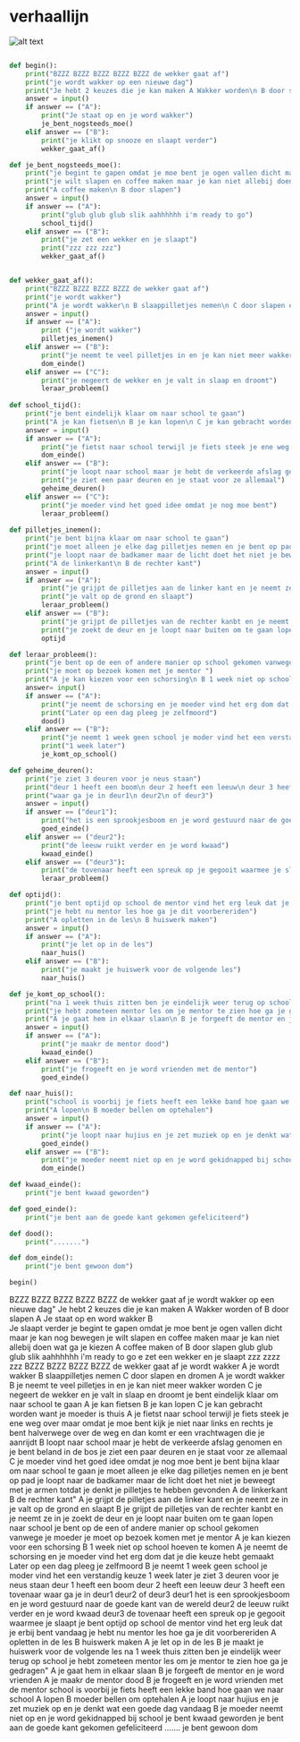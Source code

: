 # verhaallijn
![alt text](https://github.com/callumandringa/helloyou/blob/main/Untitled.jpg)

```python

def begin():
    print("BZZZ BZZZ BZZZ BZZZ BZZZ de wekker gaat af")
    print("je wordt wakker op een nieuwe dag")
    print("Je hebt 2 keuzes die je kan maken A Wakker worden\n B door slapen")
    answer = input()
    if answer == ("A"):
        print("Je staat op en je word wakker")
        je_bent_nogsteeds_moe()
    elif answer == ("B"):
        print("je klikt op snooze en slaapt verder")
        wekker_gaat_af()

def je_bent_nogsteeds_moe():
    print("je begint te gapen omdat je moe bent je ogen vallen dicht maar je kan nog bewegen")
    print("je wilt slapen en coffee maken maar je kan niet allebij doen wat ga je kiezen")
    print("A coffee maken\n B door slapen")
    answer = input()
    if answer == ("A"):
        print("glub glub glub slik aahhhhhh i'm ready to go")
        school_tijd()
    elif answer == ("B"):
        print("je zet een wekker en je slaapt")
        print("zzz zzz zzz")
        wekker_gaat_af()


def wekker_gaat_af():
    print("BZZZ BZZZ BZZZ BZZZ de wekker gaat af")
    print("je wordt wakker")
    print("A je wordt wakker\n B slaappilletjes nemen\n C door slapen en dromen")
    answer = input()
    if answer == ("A"):
        print ("je wordt wakker")
        pilletjes_inemen()
    elif answer == ("B"):
        print("je neemt te veel pilletjes in en je kan niet meer wakker worden")
        dom_einde()
    elif answer == ("C"):
        print("je negeert de wekker en je valt in slaap en droomt")
        leraar_probleem()
    
def school_tijd():
    print("je bent eindelijk klaar om naar school te gaan")
    print("A je kan fietsen\n B je kan lopen\n C je kan gebracht worden want je moeder is thuis")
    answer = input()
    if answer == ("A"):
        print("je fietst naar school terwijl je fiets steek je ene weg over maar omdat je moe bent kijk je niet naar links en rechts je bent halverwege over de weg en dan komt er een vrachtwagen die je aanrijdt")
        dom_einde()
    elif answer == ("B"):
        print("je loopt naar school maar je hebt de verkeerde afslag genomen en je bent beland in de bos")
        print("je ziet een paar deuren en je staat voor ze allemaal")
        geheime_deuren()
    elif answer == ("C"):
        print("je moeder vind het goed idee omdat je nog moe bent")
        leraar_probleem()
    
def pilletjes_inemen():
    print("je bent bijna klaar om naar school te gaan")
    print("je moet alleen je elke dag pilletjes nemen en je bent op pad")
    print("je loopt naar de badkamer maar de licht doet het niet je beweegt met je armen totdat je denkt je pilletjes te hebben gevonden")
    print("A de linkerkant\n B de rechter kant")
    answer = input()
    if answer == ("A"):
        print("je grijpt de pilletjes aan de linker kant en je neemt ze in")
        print("je valt op de grond en slaapt")
        leraar_probleem()
    elif answer == ("B"):
        print("je grijpt de pilletjes van de rechter kanbt en je neemt ze in")
        print("je zoekt de deur en je loopt naar buiten om te gaan lopen naar school")
        optijd

def leraar_probleem():
    print("je bent op de een of andere manier op school gekomen vanwege je moeder")
    print("je moet op bezoek komen met je mentor ")
    print("A je kan kiezen voor een schorsing\n B 1 week niet op school hoeven te komen")
    answer= input()
    if answer == ("A"):
        print("je neemt de schorsing en je moeder vind het erg dom dat je die keuze hebt gemaakt")
        print("Later op een dag pleeg je zelfmoord")
        dood()
    elif answer == ("B"):
        print("je neemt 1 week geen school je moder vind het een verstandig keuze")
        print("1 week later")
        je_komt_op_school()

def geheime_deuren():
    print("je ziet 3 deuren voor je neus staan")
    print("deur 1 heeft een boom\n deur 2 heeft een leeuw\n deur 3 heeft een tovenaar")
    print("waar ga je in deur1\n deur2\n of deur3")
    answer = input()
    if answer == ("deur1"):
        print("het is een sprookjesboom en je word gestuurd naar de goede kant van de wereld")
        goed_einde()
    elif answer == ("deur2"):
        print("de leeuw ruikt verder en je word kwaad")
        kwaad_einde()
    elif answer == ("deur3"):
        print("de tovenaar heeft een spreuk op je gegooit waarmee je slaapt")
        leraar_probleem()

def optijd():
    print("je bent optijd op school de mentor vind het erg leuk dat je erbij bent vandaag")
    print("je hebt nu mentor les hoe ga je dit voorbereriden")
    print("A opletten in de les\n B huiswerk maken")
    answer = input()
    if answer == ("A"):
        print("je let op in de les")
        naar_huis()
    elif answer == ("B"):
        print("je maakt je huiswerk voor de volgende les")
        naar_huis()

def je_komt_op_school():
    print("na 1 week thuis zitten ben je eindelijk weer terug op school")
    print("je hebt zometeen mentor les om je mentor te zien hoe ga je gedragen")
    print("A je gaat hem in elkaar slaan\n B je forgeeft de mentor en je word vrienden")
    answer = input()
    if answer == ("A"):
        print("je maakr de mentor dood")
        kwaad_einde()
    elif answer == ("B"):
        print("je frogeeft en je word vrienden met de mentor")
        goed_einde()

def naar_huis():
    print("school is voorbij je fiets heeft een lekke band hoe gaan we naar school")
    print("A lopen\n B moeder bellen om optehalen")
    answer = input()
    if answer == ("A"):
        print("je loopt naar hujius en je zet muziek op en je denkt wat een goede dag vandaag")
        goed_einde()
    elif answer == ("B"):
        print("je moeder neemt niet op en je word gekidnapped bij school")
        dom_einde()

def kwaad_einde():
    print("je bent kwaad geworden")

def goed_einde():
    print("je bent aan de goede kant gekomen gefeliciteerd")

def dood():
    print(".......")

def dom_einde():
    print("je bent gewoon dom")

begin()
```
BZZZ BZZZ BZZZ BZZZ BZZZ de wekker gaat af
je wordt wakker op een nieuwe dag"
Je hebt 2 keuzes die je kan maken A Wakker worden of B door slapen
A
Je staat op en word wakker
B	
Je slaapt verder
je begint te gapen omdat je moe bent je ogen vallen dicht maar je kan nog bewegen
je wilt slapen en coffee maken maar je kan niet allebij doen wat ga je kiezen
A coffee maken of B door slapen
glub glub glub slik aahhhhhh i'm ready to go
e zet een wekker en je slaapt
zzz zzzz zzz 
BZZZ BZZZ BZZZ BZZZ de wekker gaat af
je wordt wakker
A je wordt wakker B slaappilletjes nemen C door slapen en dromen
A
je wordt wakker
B
je neemt te veel pilletjes in en je kan niet meer wakker worden
C
je negeert de wekker en je valt in slaap en droomt
je bent eindelijk klaar om naar school te gaan
A je kan fietsen B je kan lopen C je kan gebracht worden want je moeder is thuis
A
je fietst naar school terwijl je fiets steek je ene weg over maar omdat je moe bent kijk je niet naar links en rechts je bent halverwege over de weg en dan komt er een vrachtwagen die je aanrijdt
B
loopt naar school maar je hebt de verkeerde afslag genomen en je bent beland in de bos
je ziet een paar deuren en je staat voor ze allemaal
C
je moeder vind het goed idee omdat je nog moe bent
je bent bijna klaar om naar school te gaan
je moet alleen je elke dag pilletjes nemen en je bent op pad
je loopt naar de badkamer maar de licht doet het niet je beweegt met je armen totdat je denkt je pilletjes te hebben gevonden
A de linkerkant B de rechter kant"
A
je grijpt de pilletjes aan de linker kant en je neemt ze in
je valt op de grond en slaapt
B
je grijpt de pilletjes van de rechter kanbt en je neemt ze in
je zoekt de deur en je loopt naar buiten om te gaan lopen naar school
je bent op de een of andere manier op school gekomen vanwege je moeder
je moet op bezoek komen met je mentor
A je kan kiezen voor een schorsing B 1 week niet op school hoeven te komen
A
je neemt de schorsing en je moeder vind het erg dom dat je die keuze hebt gemaakt
Later op een dag pleeg je zelfmoord
B
je neemt 1 week geen school je moder vind het een verstandig keuze
1 week later
je ziet 3 deuren voor je neus staan
deur 1 heeft een boom deur 2 heeft een leeuw deur 3 heeft een tovenaar
waar ga je in deur1 deur2 of deur3
deur1
het is een sprookjesboom en je word gestuurd naar de goede kant van de wereld
deur2
de leeuw ruikt verder en je word kwaad
deur3
de tovenaar heeft een spreuk op je gegooit waarmee je slaapt
je bent optijd op school de mentor vind het erg leuk dat je erbij bent vandaag
je hebt nu mentor les hoe ga je dit voorbereriden
A opletten in de les B huiswerk maken
A
je let op in de les
B
je maakt je huiswerk voor de volgende les
na 1 week thuis zitten ben je eindelijk weer terug op school
je hebt zometeen mentor les om je mentor te zien hoe ga je gedragen"
A je gaat hem in elkaar slaan B je forgeeft de mentor en je word vrienden
A
je maakr de mentor dood
B
je frogeeft en je word vrienden met de mentor
school is voorbij je fiets heeft een lekke band hoe gaan we naar school
A lopen B moeder bellen om optehalen
A
je loopt naar hujius en je zet muziek op en je denkt wat een goede dag vandaag
B
je moeder neemt niet op en je word gekidnapped bij school
je bent kwaad geworden
je bent aan de goede kant gekomen gefeliciteerd
.......
je bent gewoon dom



